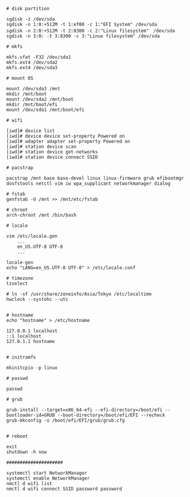 	# disk partition
	
	sgdisk -z /dev/sda
	sgdisk -n 1:0:+512M -t 1:ef00 -c 1:"EFI System" /dev/sda
	sgdisk -n 2:0:+512M -t 2:8300 -c 2:"Linux filesystem"　/dev/sda
	sgdisk -n 3:0: -t 3:8300 -c 3:"Linux filesystem" /dev/sda
	
	# mkfs
	
	mkfs.vfat -F32 /dev/sda1
	mkfs.ext4 /dev/sda2
	mkfs.ext4 /dev/sda3
	
	# mount OS
	
	mount /dev/sda3 /mnt
	mkdir /mnt/boot
	mount /dev/sda2 /mnt/boot
	mkdir /mnt/boot/efi
	mount /dev/sda1 /mnt/boot/efi
	
	# wifi
	
	[iwd]# device list
	[iwd]# device device set-property Powered on
	[iwd]# adapter adapter set-property Powered on
	[iwd]# station device scan
	[iwd]# station device get-networks
	[iwd]# station device connect SSID
	
	# pacstrap
	
	pacstrap /mnt base base-devel linux linux-firmware grub efibootmgr dosfstools netctl vim iw wpa_supplicant networkmanager dialog
	
	# fstab
	genfstab -U /mnt >> /mnt/etc/fstab
	
	# chroot
	arch-chroot /mnt /bin/bash
	
	# locale
	
	vim /etc/locale.gen
		...
		en_US.UTF-8 UTF-8
		...
	
	locale-gen
	echo "LANG=en_US.UTF-8 UTF-8" > /etc/locale.conf
	
	# timezone
	tzselect
	
	# ln -sf /usr/share/zoneinfo/Asia/Tokyo /etc/localtime
	hwclock --systohc --utc
	
	
	# hostname
	echo "hostname" > /etc/hostname
	
	127.0.0.1 localhost
	::1 localhost
	127.0.1.1 hostname
	
	
	# initramfs
	
	mkinitcpio -p linux
	
	# passwd
	
	passwd
	
	# grub
	
	grub-install --target=x86_64-efi --efi-directory=/boot/efi --bootloader-id=GRUB --boot-directory=/boot/efi/EFI --recheck
	grub-mkconfig -o /boot/efi/EFI/grub/grub.cfg
	
	
	# reboot
	
	exit
	shutdown -h now
	
	#####################
	
	systemctl start NetworkManager
	systemctl enable NetworkManager
	nmctl d wifi list
	nmctl d wifi connect SSID password password
	
